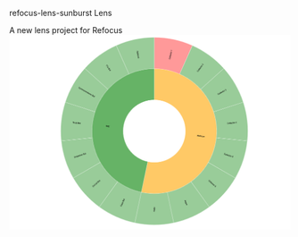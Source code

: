 refocus-lens-sunburst Lens 

 A new lens project for Refocus 
![alt text](https://github.com/ConalCosgrove/refocus-lens-sunburst/blob/master/img/Screenshot%202020-01-16%20at%2018.56.47.png "Logo Title Text 1")
